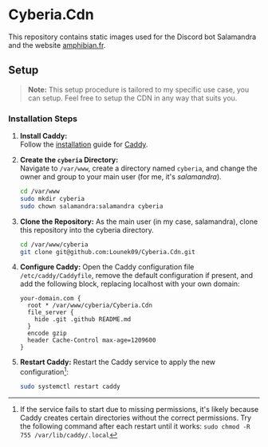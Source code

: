 # Cyberia.Cdn

This repository contains static images used for the Discord bot Salamandra and the website [amphibian.fr](https://amphibian.fr).

## Setup

> **Note:** This setup procedure is tailored to my specific use case, you can setup. Feel free to setup the CDN in any way that suits you.

### Installation Steps

1. **Install Caddy:**  
   Follow the [installation](https://caddyserver.com/docs/install) guide for [Caddy](https://caddyserver.com/).

2. **Create the `cyberia` Directory:**  
   Navigate to `/var/www`, create a directory named `cyberia`, and change the owner and group to your main user (for me, it's *salamandra*).  
   ```bash
   cd /var/www
   sudo mkdir cyberia
   sudo chown salamandra:salamandra cyberia
   ```
3. **Clone the Repository:**
   As the main user (in my case, salamandra), clone this repository into the cyberia directory.
   ```bash
   cd /var/www/cyberia
   git clone git@github.com:Lounek09/Cyberia.Cdn.git
   ```
4. **Configure Caddy:**
   Open the Caddy configuration file `/etc/caddy/Caddyfile`, remove the default configuration if present, and add the following block, replacing localhost with your own domain:
   ```caddy
   your-domain.com {
     root * /var/www/cyberia/Cyberia.Cdn
     file_server {
       hide .git .github README.md
     }
     encode gzip
     header Cache-Control max-age=1209600
   }
   ```
5. **Restart Caddy:**
   Restart the Caddy service to apply the new configuration[^1]:
   ```bash
   sudo systemctl restart caddy
   ```

[^1]: If the service fails to start due to missing permissions, it's likely because Caddy creates certain directories without the correct permissions. Try the following command after each restart until it works: `sudo chmod -R 755 /var/lib/caddy/.local`
